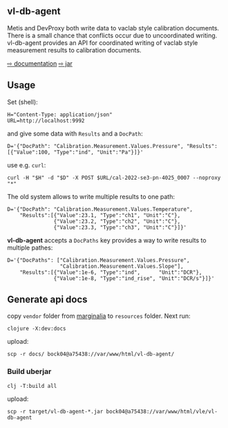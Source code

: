 vl-db-agent
---------

Metis and DevProxy both write data to vaclab style calibration
documents. There is a small chance that conflicts occur due to
uncoordinated writing.  vl-db-agent provides an API for coordinated
writing of vaclab style measurement results to calibration documents.

[⇨ documentation](https://a75438.berlin.ptb.de/vl-db-agent/docs/uberdoc.html)
[⇨ jar](https://a75438.berlin.ptb.de/vl-db-agent/)

## Usage

Set (shell):

```shell
H="Content-Type: application/json"
URL=http://localhost:9992

```

and give some data with `Results` and a `DocPath`:

```shell
D='{"DocPath": "Calibration.Measurement.Values.Pressure", "Results":[{"Value":100, "Type":"ind", "Unit":"Pa"}]}'
```

use e.g. `curl`:

```shell
curl -H "$H" -d "$D" -X POST $URL/cal-2022-se3-pn-4025_0007 --noproxy "*"
```

The old system allows to write multiple results to one path:

```shell
D='{"DocPath": "Calibration.Measurement.Values.Temperature",
    "Results":[{"Value":23.1, "Type":"ch1", "Unit":"C"},
	           {"Value":23.2, "Type":"ch2", "Unit":"C"},
			   {"Value":23.3, "Type":"ch3", "Unit":"C"}]}'
```

**vl-db-agent** accepts a `DocPaths` key provides a way to write results to multiple pathes:

```shell
D='{"DocPaths": ["Calibration.Measurement.Values.Pressure",
                 "Calibration.Measurement.Values.Slope"],
    "Results":[{"Value":1e-6, "Type":"ind",      "Unit":"DCR"}, 
	           {"Value":1e-8, "Type":"ind_rise", "Unit":"DCR/s"}]}'
```

## Generate api docs

copy `vendor` folder from [marginalia](https://github.com/wactbprot/marginalia) to `resources` folder. Next run:


```shell
clojure -X:dev:docs
```


upload:

```shell
scp -r docs/ bock04@a75438://var/www/html/vl-db-agent/
```


### Build uberjar

```shell
clj -T:build all
```


upload:

```shell
scp -r target/vl-db-agent-*.jar bock04@a75438://var/www/html/vle/vl-db-agent
```
